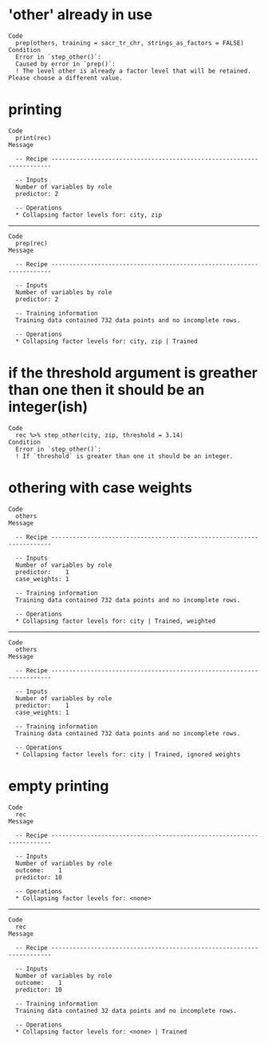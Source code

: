 # 'other' already in use

    Code
      prep(others, training = sacr_tr_chr, strings_as_factors = FALSE)
    Condition
      Error in `step_other()`:
      Caused by error in `prep()`:
      ! The level other is already a factor level that will be retained. Please choose a different value.

# printing

    Code
      print(rec)
    Message
      
      -- Recipe ----------------------------------------------------------------------
      
      -- Inputs 
      Number of variables by role
      predictor: 2
      
      -- Operations 
      * Collapsing factor levels for: city, zip

---

    Code
      prep(rec)
    Message
      
      -- Recipe ----------------------------------------------------------------------
      
      -- Inputs 
      Number of variables by role
      predictor: 2
      
      -- Training information 
      Training data contained 732 data points and no incomplete rows.
      
      -- Operations 
      * Collapsing factor levels for: city, zip | Trained

# if the threshold argument is greather than one then it should be an integer(ish)

    Code
      rec %>% step_other(city, zip, threshold = 3.14)
    Condition
      Error in `step_other()`:
      ! If `threshold` is greater than one it should be an integer.

# othering with case weights

    Code
      others
    Message
      
      -- Recipe ----------------------------------------------------------------------
      
      -- Inputs 
      Number of variables by role
      predictor:    1
      case_weights: 1
      
      -- Training information 
      Training data contained 732 data points and no incomplete rows.
      
      -- Operations 
      * Collapsing factor levels for: city | Trained, weighted

---

    Code
      others
    Message
      
      -- Recipe ----------------------------------------------------------------------
      
      -- Inputs 
      Number of variables by role
      predictor:    1
      case_weights: 1
      
      -- Training information 
      Training data contained 732 data points and no incomplete rows.
      
      -- Operations 
      * Collapsing factor levels for: city | Trained, ignored weights

# empty printing

    Code
      rec
    Message
      
      -- Recipe ----------------------------------------------------------------------
      
      -- Inputs 
      Number of variables by role
      outcome:    1
      predictor: 10
      
      -- Operations 
      * Collapsing factor levels for: <none>

---

    Code
      rec
    Message
      
      -- Recipe ----------------------------------------------------------------------
      
      -- Inputs 
      Number of variables by role
      outcome:    1
      predictor: 10
      
      -- Training information 
      Training data contained 32 data points and no incomplete rows.
      
      -- Operations 
      * Collapsing factor levels for: <none> | Trained

